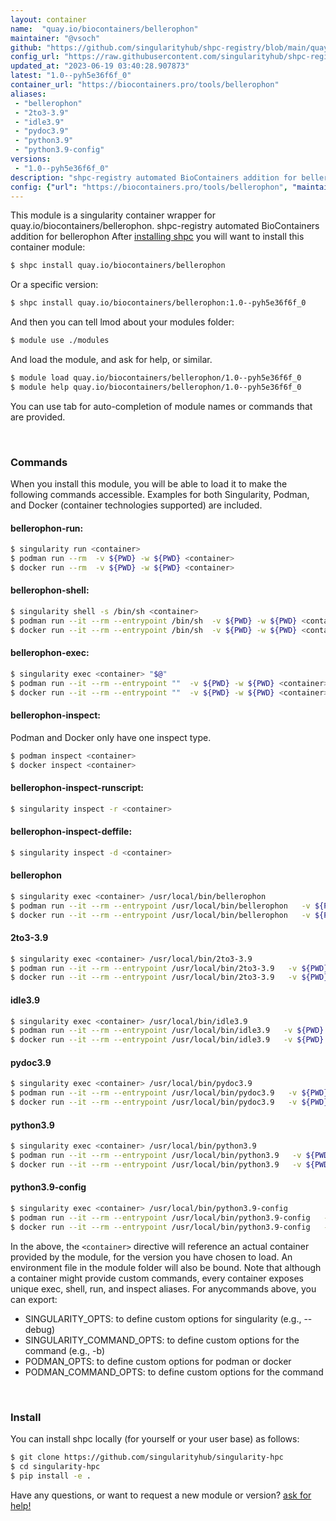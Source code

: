 ```yaml
---
layout: container
name:  "quay.io/biocontainers/bellerophon"
maintainer: "@vsoch"
github: "https://github.com/singularityhub/shpc-registry/blob/main/quay.io/biocontainers/bellerophon/container.yaml"
config_url: "https://raw.githubusercontent.com/singularityhub/shpc-registry/main/quay.io/biocontainers/bellerophon/container.yaml"
updated_at: "2023-06-19 03:40:28.907873"
latest: "1.0--pyh5e36f6f_0"
container_url: "https://biocontainers.pro/tools/bellerophon"
aliases:
 - "bellerophon"
 - "2to3-3.9"
 - "idle3.9"
 - "pydoc3.9"
 - "python3.9"
 - "python3.9-config"
versions:
 - "1.0--pyh5e36f6f_0"
description: "shpc-registry automated BioContainers addition for bellerophon"
config: {"url": "https://biocontainers.pro/tools/bellerophon", "maintainer": "@vsoch", "description": "shpc-registry automated BioContainers addition for bellerophon", "latest": {"1.0--pyh5e36f6f_0": "sha256:58b74bc5eb82f6ce13badfd3170b985306acd55dcf119214cdeaf0c03d83dfb0"}, "tags": {"1.0--pyh5e36f6f_0": "sha256:58b74bc5eb82f6ce13badfd3170b985306acd55dcf119214cdeaf0c03d83dfb0"}, "docker": "quay.io/biocontainers/bellerophon", "aliases": {"bellerophon": "/usr/local/bin/bellerophon", "2to3-3.9": "/usr/local/bin/2to3-3.9", "idle3.9": "/usr/local/bin/idle3.9", "pydoc3.9": "/usr/local/bin/pydoc3.9", "python3.9": "/usr/local/bin/python3.9", "python3.9-config": "/usr/local/bin/python3.9-config"}}
---
```


This module is a singularity container wrapper for quay.io/biocontainers/bellerophon.
shpc-registry automated BioContainers addition for bellerophon
After [installing shpc](#install) you will want to install this container module:


```bash
$ shpc install quay.io/biocontainers/bellerophon
```

Or a specific version:

```bash
$ shpc install quay.io/biocontainers/bellerophon:1.0--pyh5e36f6f_0
```

And then you can tell lmod about your modules folder:

```bash
$ module use ./modules
```

And load the module, and ask for help, or similar.

```bash
$ module load quay.io/biocontainers/bellerophon/1.0--pyh5e36f6f_0
$ module help quay.io/biocontainers/bellerophon/1.0--pyh5e36f6f_0
```

You can use tab for auto-completion of module names or commands that are provided.

<br>

### Commands

When you install this module, you will be able to load it to make the following commands accessible.
Examples for both Singularity, Podman, and Docker (container technologies supported) are included.

#### bellerophon-run:

```bash
$ singularity run <container>
$ podman run --rm  -v ${PWD} -w ${PWD} <container>
$ docker run --rm  -v ${PWD} -w ${PWD} <container>
```

#### bellerophon-shell:

```bash
$ singularity shell -s /bin/sh <container>
$ podman run --it --rm --entrypoint /bin/sh  -v ${PWD} -w ${PWD} <container>
$ docker run --it --rm --entrypoint /bin/sh  -v ${PWD} -w ${PWD} <container>
```

#### bellerophon-exec:

```bash
$ singularity exec <container> "$@"
$ podman run --it --rm --entrypoint ""  -v ${PWD} -w ${PWD} <container> "$@"
$ docker run --it --rm --entrypoint ""  -v ${PWD} -w ${PWD} <container> "$@"
```

#### bellerophon-inspect:

Podman and Docker only have one inspect type.

```bash
$ podman inspect <container>
$ docker inspect <container>
```

#### bellerophon-inspect-runscript:

```bash
$ singularity inspect -r <container>
```

#### bellerophon-inspect-deffile:

```bash
$ singularity inspect -d <container>
```


#### bellerophon

```bash
$ singularity exec <container> /usr/local/bin/bellerophon
$ podman run --it --rm --entrypoint /usr/local/bin/bellerophon   -v ${PWD} -w ${PWD} <container> -c " $@"
$ docker run --it --rm --entrypoint /usr/local/bin/bellerophon   -v ${PWD} -w ${PWD} <container> -c " $@"
```


#### 2to3-3.9

```bash
$ singularity exec <container> /usr/local/bin/2to3-3.9
$ podman run --it --rm --entrypoint /usr/local/bin/2to3-3.9   -v ${PWD} -w ${PWD} <container> -c " $@"
$ docker run --it --rm --entrypoint /usr/local/bin/2to3-3.9   -v ${PWD} -w ${PWD} <container> -c " $@"
```


#### idle3.9

```bash
$ singularity exec <container> /usr/local/bin/idle3.9
$ podman run --it --rm --entrypoint /usr/local/bin/idle3.9   -v ${PWD} -w ${PWD} <container> -c " $@"
$ docker run --it --rm --entrypoint /usr/local/bin/idle3.9   -v ${PWD} -w ${PWD} <container> -c " $@"
```


#### pydoc3.9

```bash
$ singularity exec <container> /usr/local/bin/pydoc3.9
$ podman run --it --rm --entrypoint /usr/local/bin/pydoc3.9   -v ${PWD} -w ${PWD} <container> -c " $@"
$ docker run --it --rm --entrypoint /usr/local/bin/pydoc3.9   -v ${PWD} -w ${PWD} <container> -c " $@"
```


#### python3.9

```bash
$ singularity exec <container> /usr/local/bin/python3.9
$ podman run --it --rm --entrypoint /usr/local/bin/python3.9   -v ${PWD} -w ${PWD} <container> -c " $@"
$ docker run --it --rm --entrypoint /usr/local/bin/python3.9   -v ${PWD} -w ${PWD} <container> -c " $@"
```


#### python3.9-config

```bash
$ singularity exec <container> /usr/local/bin/python3.9-config
$ podman run --it --rm --entrypoint /usr/local/bin/python3.9-config   -v ${PWD} -w ${PWD} <container> -c " $@"
$ docker run --it --rm --entrypoint /usr/local/bin/python3.9-config   -v ${PWD} -w ${PWD} <container> -c " $@"
```



In the above, the `<container>` directive will reference an actual container provided
by the module, for the version you have chosen to load. An environment file in the
module folder will also be bound. Note that although a container
might provide custom commands, every container exposes unique exec, shell, run, and
inspect aliases. For anycommands above, you can export:

 - SINGULARITY_OPTS: to define custom options for singularity (e.g., --debug)
 - SINGULARITY_COMMAND_OPTS: to define custom options for the command (e.g., -b)
 - PODMAN_OPTS: to define custom options for podman or docker
 - PODMAN_COMMAND_OPTS: to define custom options for the command

<br>

### Install

You can install shpc locally (for yourself or your user base) as follows:

```bash
$ git clone https://github.com/singularityhub/singularity-hpc
$ cd singularity-hpc
$ pip install -e .
```

Have any questions, or want to request a new module or version? [ask for help!](https://github.com/singularityhub/singularity-hpc/issues)